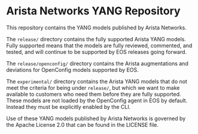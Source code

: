 # Arista Networks YANG Repository

This repository contains the YANG models published by Arista Networks.

The `release/` directory contains the fully supported Arista
YANG models. Fully supported means that the models are fully
reviewed, commented, and tested, and will continue to be supported
by EOS releases going forward.

The `release/openconfig/` directory contains the Arista augmentations
and deviations for OpenConfig models supported by EOS.

The `experimental/` directory contains the Arista YANG models that do
not meet the criteria for being under `release/`, but which we want
to make available to customers who need them before they are
fully supported. These models are not loaded by the OpenConfig
agent in EOS by default. Instead they must be explicitly enabled
by the CLI.

Use of these YANG models published by Arista Networks is governed by
the Apache License 2.0 that can be found in the LICENSE file.